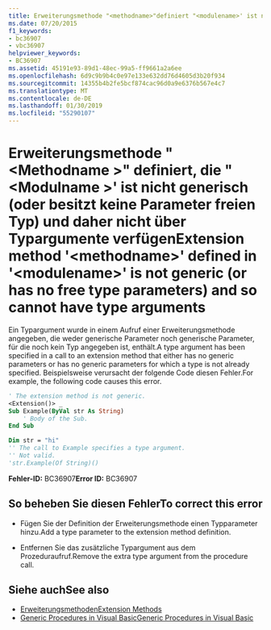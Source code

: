 ```yaml
---
title: Erweiterungsmethode "<methodname>"definiert "<modulename>' ist nicht generisch (oder besitzt keine Parameter freien Typ) und daher nicht über Typargumente verfügen
ms.date: 07/20/2015
f1_keywords:
- bc36907
- vbc36907
helpviewer_keywords:
- BC36907
ms.assetid: 45191e93-89d1-48ec-99a5-ff9661a2a6ee
ms.openlocfilehash: 6d9c9b9b4c0e97e133e632dd76d4605d3b20f934
ms.sourcegitcommit: 14355b4b2fe5bcf874cac96d0a9e6376b567e4c7
ms.translationtype: MT
ms.contentlocale: de-DE
ms.lasthandoff: 01/30/2019
ms.locfileid: "55290107"
---
```

# <a name="extension-method-methodname-defined-in-modulename-is-not-generic-or-has-no-free-type-parameters-and-so-cannot-have-type-arguments"></a><span data-ttu-id="4da49-102">Erweiterungsmethode "\<Methodname >" definiert, die "\<Modulname >' ist nicht generisch (oder besitzt keine Parameter freien Typ) und daher nicht über Typargumente verfügen</span><span class="sxs-lookup"><span data-stu-id="4da49-102">Extension method '\<methodname>' defined in '\<modulename>' is not generic (or has no free type parameters) and so cannot have type arguments</span></span>
<span data-ttu-id="4da49-103">Ein Typargument wurde in einem Aufruf einer Erweiterungsmethode angegeben, die weder generische Parameter noch generische Parameter, für die noch kein Typ angegeben ist, enthält.</span><span class="sxs-lookup"><span data-stu-id="4da49-103">A type argument has been specified in a call to an extension method that either has no generic parameters or has no generic parameters for which a type is not already specified.</span></span> <span data-ttu-id="4da49-104">Beispielsweise verursacht der folgende Code diesen Fehler.</span><span class="sxs-lookup"><span data-stu-id="4da49-104">For example, the following code causes this error.</span></span>  
  
```vb  
' The extension method is not generic.  
<Extension()> _  
Sub Example(ByVal str As String)  
    ' Body of the Sub.  
End Sub  
```  
  
```vb  
Dim str = "hi"  
'' The call to Example specifies a type argument.  
'' Not valid.  
'str.Example(Of String)()  
```  
  
 <span data-ttu-id="4da49-105">**Fehler-ID:** BC36907</span><span class="sxs-lookup"><span data-stu-id="4da49-105">**Error ID:** BC36907</span></span>  
  
## <a name="to-correct-this-error"></a><span data-ttu-id="4da49-106">So beheben Sie diesen Fehler</span><span class="sxs-lookup"><span data-stu-id="4da49-106">To correct this error</span></span>  
  
-   <span data-ttu-id="4da49-107">Fügen Sie der Definition der Erweiterungsmethode einen Typparameter hinzu.</span><span class="sxs-lookup"><span data-stu-id="4da49-107">Add a type parameter to the extension method definition.</span></span>  
  
-   <span data-ttu-id="4da49-108">Entfernen Sie das zusätzliche Typargument aus dem Prozeduraufruf.</span><span class="sxs-lookup"><span data-stu-id="4da49-108">Remove the extra type argument from the procedure call.</span></span>  
  
## <a name="see-also"></a><span data-ttu-id="4da49-109">Siehe auch</span><span class="sxs-lookup"><span data-stu-id="4da49-109">See also</span></span>
- [<span data-ttu-id="4da49-110">Erweiterungsmethoden</span><span class="sxs-lookup"><span data-stu-id="4da49-110">Extension Methods</span></span>](../../visual-basic/programming-guide/language-features/procedures/extension-methods.md)
- [<span data-ttu-id="4da49-111">Generic Procedures in Visual Basic</span><span class="sxs-lookup"><span data-stu-id="4da49-111">Generic Procedures in Visual Basic</span></span>](../../visual-basic/programming-guide/language-features/data-types/generic-procedures.md)
